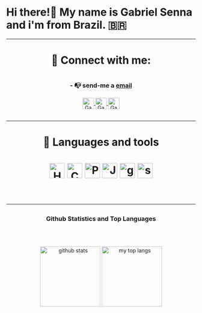 <!--introduction section-->
# Hi there!👋 My name is Gabriel Senna and i'm from Brazil. 🇧🇷





<!--social section-->
<hr>

<div align="center">
<h1 align="center">📨 Connect with me:<h1/> 
  
### - 📭 send-me a [email](mailto:gabriel.senna.dev@gmail.com)
  
<a href="https://twitter.com/gabrielsnndev" target="_blank">
  <img align="center" alt="Gabriel Senna | Twitter" width="30px" src="https://raw.githubusercontent.com/peterthehan/peterthehan/master/assets/twitter.svg" />
</a>
<a href="https://www.linkedin.com/in/gabrielsenna-dev/" target="_blank">
  <img align="center" alt="Gabriel Senna | Linkedin" width="30px" src="https://raw.githubusercontent.com/peterthehan/peterthehan/master/assets/linkedin.svg" />
</a>
<a href="https://www.instagram.com/gabriel.snn/" target="_blank">
  <img align="center" alt="Gabriel Senna | Instagram" width="30px" src="https://raw.githubusercontent.com/hussainweb/hussainweb/main/icons/instagram.png" />
</a>
 <div/>
<br>
<hr>

<!--language and tools section-->
<h1 align="center">🧰 Languages and tools <h1/>
<div style="display: inline_block" align="center">
 <img alt="HTML5" src="https://cdn.jsdelivr.net/gh/devicons/devicon/icons/html5/html5-original.svg" width="40px"/>
 <img alt="CSS3" src="https://cdn.jsdelivr.net/gh/devicons/devicon/icons/css3/css3-original.svg" width="40px"/> 
 <img alt="Python" src="https://cdn.jsdelivr.net/gh/devicons/devicon/icons/python/python-original.svg" width="40px"/>
 <img alt="JavaScript" src="https://cdn.jsdelivr.net/gh/devicons/devicon/icons/javascript/javascript-original.svg" width="40px"/>
 <img  alt="git" src="https://cdn.jsdelivr.net/gh/devicons/devicon/icons/git/git-original.svg" width="40px"/>
 <img  alt="stackoverflow" src="https://www.svgrepo.com/show/354386/stackoverflow-icon.svg" width="40px"/>
</div>
<br>
 <hr>
 
### Github Statistics and Top Languages
<br>
<br>
 
<!--github stats section-->
 <img height="160em" alt="github stats"
    src="https://github-readme-stats-celsiusdv.vercel.app/api?username=gabrielsnn-dev&hide=contribs,prs&count_private=true&show_icons=true&theme=blue-green"/>
 <img height="160em" alt="my top langs"
    src="https://github-readme-stats-celsiusdv.vercel.app/api/top-langs/?username=gabrielsnn-dev&layout=compact)](https://github.com/anuraghazra/github-readme-stats&langs_count=8&theme=blue-green"/>

